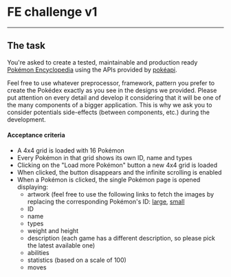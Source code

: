 # FE challenge v1

---

The task
--------

You're asked to create a tested, maintainable and production ready
[Pokémon Encyclopedia](http://www.pokemon.com/uk/pokedex/) using
the APIs provided by [pokéapi](http://pokeapi.co).

Feel free to use whatever preprocessor, framework, pattern you prefer
to create the Pokédex exactly as you see in the designs we provided.
Please put attention on every detail and develop it considering that
it will be one of the many components of a bigger application.
This is why we ask you to consider potentials side-effects (between
components, etc.) during the development.

#### Acceptance criteria
- A 4x4 grid is loaded with 16 Pokémon
- Every Pokémon in that grid shows its own ID, name and types
- Clicking on the "Load more Pokémon" button a new 4x4 grid is loaded
- When clicked, the button disappears and the infinite scrolling is enabled
- When a Pokémon is clicked, the single Pokémon page is opened displaying:
  - artwork (feel free to use the following links to fetch the images
    by replacing the corresponding Pokémon's ID: [large][1], [small][2]
  - ID
  - name
  - types
  - weight and height
  - description (each game has a different description, so please pick the
    latest available one)
  - abilities
  - statistics (based on a scale of 100)
  - moves

[1]: https://assets.pokemon.com/assets/cms2/img/pokedex/full/001.png
[2]: https://assets.pokemon.com/assets/cms2/img/pokedex/detail/001.png
